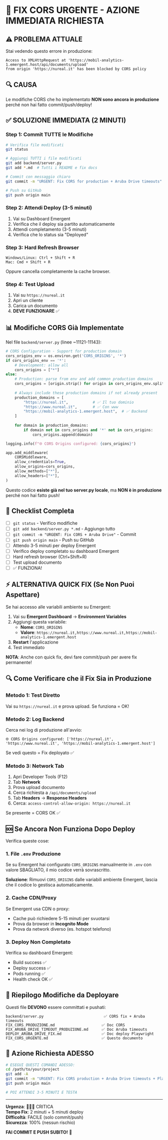 # 🚨 FIX CORS URGENTE - AZIONE IMMEDIATA RICHIESTA

## ⚠️ PROBLEMA ATTUALE

Stai vedendo questo errore in produzione:
```
Access to XMLHttpRequest at 'https://mobil-analytics-1.emergent.host/api/documents/upload' 
from origin 'https://nureal.it' has been blocked by CORS policy
```

## 🔍 CAUSA

Le modifiche CORS che ho implementato **NON sono ancora in produzione** perché non hai fatto commit/push/deploy!

## ✅ SOLUZIONE IMMEDIATA (2 MINUTI)

### Step 1: Commit TUTTE le Modifiche

```bash
# Verifica file modificati
git status

# Aggiungi TUTTI i file modificati
git add backend/server.py
git add *.md  # Tutti i README e fix docs

# Commit con messaggio chiaro
git commit -m "URGENT: Fix CORS for production + Aruba Drive timeouts"

# Push su GitHub
git push origin main
```

### Step 2: Attendi Deploy (3-5 minuti)

1. Vai su Dashboard Emergent
2. Verifica che il deploy sia partito automaticamente
3. Attendi completamento (3-5 minuti)
4. Verifica che lo status sia "Deployed"

### Step 3: Hard Refresh Browser

```
Windows/Linux: Ctrl + Shift + R
Mac: Cmd + Shift + R
```

Oppure cancella completamente la cache browser.

### Step 4: Test Upload

1. Vai su `https://nureal.it`
2. Apri un cliente
3. Carica un documento
4. **DEVE FUNZIONARE** ✅

## 📊 Modifiche CORS Già Implementate

Nel file `backend/server.py` (linee ~11121-11143):

```python
# CORS Configuration - Support for production domain
cors_origins_env = os.environ.get('CORS_ORIGINS', '*')
if cors_origins_env == '*':
    # Development: allow all
    cors_origins = ["*"]
else:
    # Production: parse from env and add common production domains
    cors_origins = [origin.strip() for origin in cors_origins_env.split(',')]
    
    # Always include these production domains if not already present
    production_domains = [
        "https://nureal.it",           # ✅ Il tuo dominio
        "https://www.nureal.it",       # ✅ Con www
        "https://mobil-analytics-1.emergent.host",  # ✅ Backend
    ]
    
    for domain in production_domains:
        if domain not in cors_origins and '*' not in cors_origins:
            cors_origins.append(domain)

logging.info(f"🌐 CORS Origins configured: {cors_origins}")

app.add_middleware(
    CORSMiddleware,
    allow_credentials=True,
    allow_origins=cors_origins,
    allow_methods=["*"],
    allow_headers=["*"],
)
```

Questo codice **esiste già nel tuo server.py locale**, ma **NON è in produzione** perché non hai fatto push!

## 🚀 Checklist Completa

- [ ] `git status` - Verifico modifiche
- [ ] `git add backend/server.py *.md` - Aggiungo tutto
- [ ] `git commit -m "URGENT: Fix CORS + Aruba Drive"` - Commit
- [ ] `git push origin main` - Push su GitHub
- [ ] Attendo 3-5 minuti per deploy Emergent
- [ ] Verifico deploy completato su dashboard Emergent
- [ ] Hard refresh browser (Ctrl+Shift+R)
- [ ] Test upload documento
- [ ] ✅ FUNZIONA!

## ⚡ ALTERNATIVA QUICK FIX (Se Non Puoi Aspettare)

Se hai accesso alle variabili ambiente su Emergent:

1. Vai su **Emergent Dashboard** → **Environment Variables**
2. Aggiungi questa variabile:
   - **Nome**: `CORS_ORIGINS`
   - **Valore**: `https://nureal.it,https://www.nureal.it,https://mobil-analytics-1.emergent.host`
3. **Restart** l'applicazione
4. Test immediato

**NOTA**: Anche con quick fix, devi fare commit/push per avere fix permanente!

## 🔍 Come Verificare che il Fix Sia in Produzione

### Metodo 1: Test Diretto

Vai su `https://nureal.it` e prova upload. Se funziona = OK!

### Metodo 2: Log Backend

Cerca nei log di produzione all'avvio:
```
🌐 CORS Origins configured: ['https://nureal.it', 'https://www.nureal.it', 'https://mobil-analytics-1.emergent.host']
```

Se vedi questo = Fix deployato ✅

### Metodo 3: Network Tab

1. Apri Developer Tools (F12)
2. Tab **Network**
3. Prova upload documento
4. Cerca richiesta a `/api/documents/upload`
5. Tab **Headers** → **Response Headers**
6. Cerca: `access-control-allow-origin: https://nureal.it`

Se presente = CORS OK ✅

## 🆘 Se Ancora Non Funziona Dopo Deploy

Verifica queste cose:

### 1. File `.env` Produzione

Se su Emergent hai configurato `CORS_ORIGINS` manualmente in `.env` con valore SBAGLIATO, il mio codice verrà sovrascritto.

**Soluzione**: Rimuovi `CORS_ORIGINS` dalle variabili ambiente Emergent, lascia che il codice lo gestisca automaticamente.

### 2. Cache CDN/Proxy

Se Emergent usa CDN o proxy:
- Cache può richiedere 5-15 minuti per svuotarsi
- Prova da browser in **Incognito Mode**
- Prova da network diverso (es. hotspot telefono)

### 3. Deploy Non Completato

Verifica su dashboard Emergent:
- Build success ✅
- Deploy success ✅
- Pods running ✅
- Health check OK ✅

## 📝 Riepilogo Modifiche da Deployare

Questi file **DEVONO** essere committati e pushati:

```
backend/server.py                           ✅ CORS fix + Aruba timeouts
FIX_CORS_PRODUZIONE.md                     ✅ Doc CORS
FIX_ARUBA_DRIVE_TIMEOUT_PRODUZIONE.md      ✅ Doc Aruba timeouts
DEPLOY_ARUBA_DRIVE_FIX.md                  ✅ Doc deploy Playwright
FIX_CORS_URGENTE.md                        ✅ Questo documento
```

## 🎯 Azione Richiesta ADESSO

```bash
# ESEGUI QUESTI COMANDI ADESSO:
cd /path/to/your/project
git add -A
git commit -m "URGENT: Fix CORS production + Aruba Drive timeouts + Playwright auto-install"
git push origin main

# POI ATTENDI 3-5 MINUTI E TESTA
```

---

**Urgenza**: 🔴🔴🔴 CRITICA  
**Tempo Fix**: 2 minuti + 5 minuti deploy  
**Difficoltà**: FACILE (solo commit/push)  
**Sicurezza**: 100% (nessun rischio)

**FAI COMMIT E PUSH SUBITO!** 🚀
